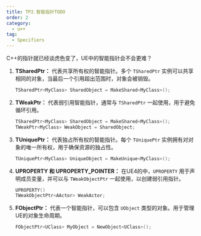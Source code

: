 ```yaml
---
title: TP2.智能指针TODO
order: 2
category:
  - u++
tag:
  - Specifiers
---
```


<ChatMessage avatar="../../assets/emoji/hx.png" :avatarWidth="40">
C++的指针就已经谈虎色变了，UE中的智能指针会不会更难？
</ChatMessage>

1. **TSharedPtr：** 代表共享所有权的智能指针。多个 `TSharedPtr` 实例可以共享相同的对象，当最后一个引用超出范围时，对象会被销毁。

   ```cpp
   TSharedPtr<MyClass> SharedObject = MakeShared<MyClass>();
   ```

2. **TWeakPtr：** 代表弱引用智能指针，通常与 `TSharedPtr` 一起使用，用于避免循环引用。

   ```cpp
   TSharedPtr<MyClass> SharedObject = MakeShared<MyClass>();
   TWeakPtr<MyClass> WeakObject = SharedObject;
   ```

3. **TUniquePtr：** 代表独占所有权的智能指针。每个 `TUniquePtr` 实例拥有对对象的唯一所有权，用于确保资源的独占性。

   ```cpp
   TUniquePtr<MyClass> UniqueObject = MakeUnique<MyClass>();
   ```

4. **UPROPERTY 和 UPROPERTY_POINTER：** 在UE4的中，`UPROPERTY` 用于声明成员变量，并可以与 `TWeakObjectPtr` 一起使用，以创建弱引用指针。

   ```cpp
   UPROPERTY()
   TWeakObjectPtr<AActor> WeakActor;
   ```

5. **FObjectPtr：** 代表一个智能指针，可以包含 `UObject` 类型的对象。用于管理UE的对象生命周期。

   ```cpp
   FObjectPtr<UClass> MyObject = NewObject<UClass>();
   ```



